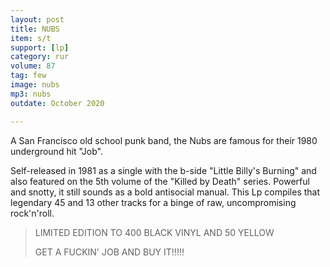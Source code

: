 ```yaml
---
layout: post
title: NUBS
item: s/t
support: [lp]
category: rur
volume: 87
tag: few
image: nubs
mp3: nubs
outdate: October 2020

---
```


A San Francisco old school punk band, the Nubs are famous for their 1980 underground hit "Job".

Self-released in 1981 as a single with the b-side "Little Billy's Burning" and also featured on the 5th volume of the "Killed by Death" series. Powerful and snotty, it still sounds as a bold antisocial manual. This Lp compiles that legendary 45 and 13 other tracks for a binge of raw, uncompromising rock'n'roll.

> LIMITED EDITION TO 400 BLACK VINYL AND 50 YELLOW
>
> GET A FUCKIN' JOB AND BUY IT!!!!!
